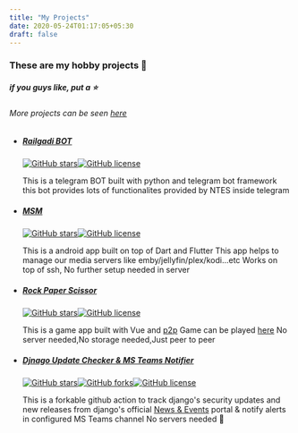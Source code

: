```yaml
---
title: "My Projects"
date: 2020-05-24T01:17:05+05:30
draft: false
---
```


### These are my hobby projects :clap:

##### if you guys like, put a :star:

###### More projects can be seen [here](https://github.com/prinzpiuz)

- ##### [Railgadi BOT](https://github.com/prinzpiuz/RailwayStatusBot)

  [![GitHub stars](https://img.shields.io/github/stars/prinzpiuz/RailwayStatusBot?style=flat-square)](https://github.com/prinzpiuz/RailwayStatusBot/stargazers)[![GitHub license](https://img.shields.io/github/license/prinzpiuz/RailwayStatusBot?style=flat-square)](https://github.com/prinzpiuz/RailwayStatusBot/blob/master/LICENSE)

  This is a telegram BOT built with python and telegram bot framework
   this bot provides lots of functionalites provided by NTES inside telegram

- ##### [MSM](https://github.com/prinzpiuz/MSM)

  [![GitHub stars](https://img.shields.io/github/stars/prinzpiuz/MSM?style=flat-square)](https://github.com/prinzpiuz/MSM/stargazers)[![GitHub license](https://img.shields.io/github/license/prinzpiuz/MSM?color=green&style=flat-square)](https://github.com/prinzpiuz/MSM/blob/master/LICENSE)

  This is a android app built on top of Dart and Flutter
  This app helps to manage our media servers like emby/jellyfin/plex/kodi...etc
  Works on top of ssh, No further setup needed in server

- ##### [Rock Paper Scissor](https://github.com/prinzpiuz/Stone-Paper-Scissor)

  [![GitHub stars](https://img.shields.io/github/stars/prinzpiuz/Stone-Paper-Scissor?style=flat-square)](https://github.com/prinzpiuz/Stone-Paper-Scissor/stargazers)[![GitHub license](https://img.shields.io/github/license/prinzpiuz/Stone-Paper-Scissor?color=blueviolet&style=flat-square)](https://github.com/prinzpiuz/Stone-Paper-Scissor/blob/master/LICENSE)

  This is a game app built with Vue and [p2p](https://github.com/subins2000/p2pt)
  Game can be played [here](https://silly-fermat-36c0e6.netlify.app/#/)
  No server needed,No storage needed,Just peer to peer

- ##### [Djnago Update Checker & MS Teams Notifier](https://github.com/prinzpiuz/django_update_checker)

  [![GitHub stars](https://img.shields.io/github/stars/prinzpiuz/django_update_checker)](https://github.com/prinzpiuz/django_update_checker/stargazers)[![GitHub forks](https://img.shields.io/github/forks/prinzpiuz/django_update_checker)](https://github.com/prinzpiuz/django_update_checker/network)[![GitHub license](https://img.shields.io/github/license/prinzpiuz/django_update_checker?color=black)](https://github.com/prinzpiuz/django_update_checker/blob/master/LICENSE)

  This is a forkable github action to track django's security updates and new releases from django's official [News & Events](https://www.djangoproject.com/weblog/) portal & notify alerts in configured MS Teams channel
  No servers needed 🤞
